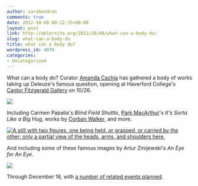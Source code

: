 ```yaml
---
author: sarahendren
comments: true
date: 2012-10-08 00:12:15+00:00
layout: post
link: http://ablersite.org/2012/10/08/what-can-a-body-do/
slug: what-can-a-body-do
title: what can a body do?
wordpress_id: 4070
categories:
- Uncategorized
---
```


What can a body do? Curator [Amanda Cachia](http://cca-viscrit.com/community/alumni/a-f/amanda-cachia/) has gathered a body of works taking up Deleuze's famous question, opening at Haverford College's [Cantor Fitzgerald Gallery](http://exhibits.haverford.edu/whatcanabodydo/) on 10/26.

[![](http://ablersite.files.wordpress.com/2012/10/reznick-452.jpg)](http://ablersite.files.wordpress.com/2012/10/reznick-452.jpg)

Including Carmen Papalia's _Blind Field Shuttle_, [Park MacArthur](http://www.parkmcarthur.com/)'s _It's Sorta Like a Big Hug_, works by [Corban Walker](http://www.corbanwalker.com/cv.htm), and more.

[![A still with two figures, one being held, or grasped, or carried by the other; only a partial view of the heads, arms, and shoulders here.](http://ablersite.files.wordpress.com/2012/10/park-mcarthur_still-from-its-sorta-like-a-big-hug-1.jpg)](http://ablersite.files.wordpress.com/2012/10/park-mcarthur_still-from-its-sorta-like-a-big-hug-1.jpg)

And including some of these famous images by Artur Zmijewski's _An Eye for An Eye_.

[![](http://ablersite.files.wordpress.com/2012/10/artur-zmijewski-an-eye-for-an-eye.jpg)](http://ablersite.files.wordpress.com/2012/10/artur-zmijewski-an-eye-for-an-eye.jpg)

Through December 16, with [a number of related events planned](http://exhibits.haverford.edu/whatcanabodydo/schedule/).
